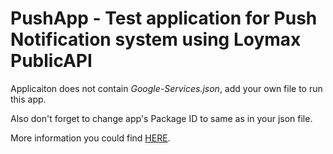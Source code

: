 # PushApp - Test application for Push Notification system using Loymax PublicAPI

Applicaiton does not contain *Google-Services.json*, add your own file to run this app.

Also don't forget to change app's Package ID to same as in your json file.

More information you could find [HERE](https://firebase.google.com/docs/cloud-messaging/android/client).